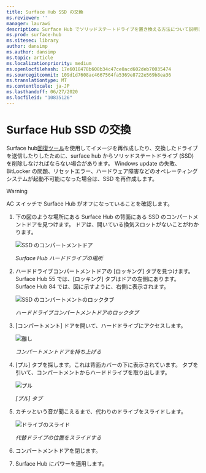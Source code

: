 ```yaml
---
title: Surface Hub SSD の交換
ms.reviewer: ''
manager: laurawi
description: Surface Hub でソリッドステートドライブを置き換える方法について説明します。
ms.prod: surface-hub
ms.sitesec: library
author: dansimp
ms.author: dansimp
ms.topic: article
ms.localizationpriority: medium
ms.openlocfilehash: 17e6018478b608b34c47ce0acd602deb70035474
ms.sourcegitcommit: 109d1d7608ac4667564fa5369e8722e569b8ea36
ms.translationtype: MT
ms.contentlocale: ja-JP
ms.lasthandoff: 06/27/2020
ms.locfileid: "10835126"
---
```

# Surface Hub SSD の交換

Surface hub[回復ツール](surface-hub-recovery-tool.md)を使用してイメージを再作成したり、交換したドライブを送信したりしたために、surface hub からソリッドステートドライブ (SSD) を削除しなければならない場合があります。 Windows update の失敗、BitLocker の問題、リセットエラー、ハードウェア障害などのオペレーティングシステムが起動不可能になった場合は、SSD を再作成します。 


>[!WARNING]
>AC スイッチで Surface Hub がオフになっていることを確認します。

1. 下の図のような場所にある Surface Hub の背面にある SSD のコンパートメントドアを見つけます。 ドアは、開いている換気スロットがないことがわかります。

    ![SSD のコンパートメントドア](images/ssd-location.png)

    *Surface Hub ハードドライブの場所*

2. ハードドライブコンパートメントドアの [ロッキング] タブを見つけます。 Surface Hub 55 では、[ロッキング] タブはドアの左側にあります。 Surface Hub 84 では、図に示すように、右側に表示されます。

    ![SSD のコンパートメントのロックタブ](images/ssd-lock-tab.png)

    *ハードドライブコンパートメントドアのロックタブ*

3. [コンパートメント] ドアを開いて、ハードドライブにアクセスします。

    ![離し](images/ssd-lift-door.png)

    *コンパートメントドアを持ち上げる*

4. [プル] タブを探します。これは背面カバーの下に表示されています。 タブを引いて、コンパートメントからハードドライブを取り出します。

    ![プル](images/ssd-pull-tab.png)

    *[プル] タブ*

5. カチッという音が聞こえるまで、代わりのドライブをスライドします。

    ![ドライブのスライド](images/ssd-click.png)
    
    *代替ドライブの位置をスライドする*

6. コンパートメントドアを閉じます。

7. Surface Hub にパワーを適用します。
